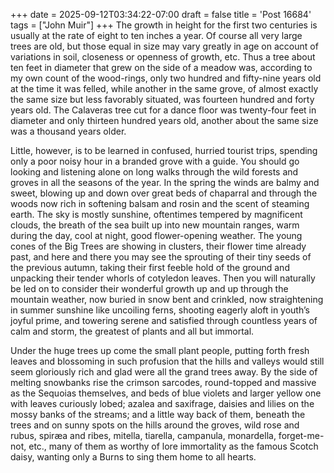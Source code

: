 +++
date = 2025-09-12T03:34:22-07:00
draft = false
title = 'Post 16684'
tags = ["John Muir"]
+++
The growth in height for the first two centuries is usually at the rate of eight to ten inches a year. Of course all very large trees are old, but those equal in size may vary greatly in age on account of variations in soil, closeness or openness of growth, etc. Thus a tree about ten feet in diameter that grew on the side of a meadow was, according to my own count of the wood-rings, only two hundred and fifty-nine years old at the time it was felled, while another in the same grove, of almost exactly the same size but less favorably situated, was fourteen hundred and forty years old. The Calaveras tree cut for a dance floor was twenty-four feet in diameter and only thirteen hundred years old, another about the same size was a thousand years older.

Little, however, is to be learned in confused, hurried tourist trips, spending only a poor noisy hour in a branded grove with a guide. You should go looking and listening alone on long walks through the wild forests and groves in all the seasons of the year. In the spring the winds are balmy and sweet, blowing up and down over great beds of chaparral and through the woods now rich in softening balsam and rosin and the scent of steaming earth. The sky is mostly sunshine, oftentimes tempered by magnificent clouds, the breath of the sea built up into new mountain ranges, warm during the day, cool at night, good flower-opening weather. The young cones of the Big Trees are showing in clusters, their flower time already past, and here and there you may see the sprouting of their tiny seeds of the previous autumn, taking their first feeble hold of the ground and unpacking their tender whorls of cotyledon leaves. Then you will naturally be led on to consider their wonderful growth up and up through the mountain weather, now buried in snow bent and crinkled, now straightening in summer sunshine like uncoiling ferns, shooting eagerly aloft in youth’s joyful prime, and towering serene and satisfied through countless years of calm and storm, the greatest of plants and all but immortal.

Under the huge trees up come the small plant people, putting forth fresh leaves and blossoming in such profusion that the hills and valleys would still seem gloriously rich and glad were all the grand trees away. By the side of melting snowbanks rise the crimson sarcodes, round-topped and massive as the Sequoias themselves, and beds of blue violets and larger yellow one with leaves curiously lobed; azalea and saxifrage, daisies and lilies on the mossy banks of the streams; and a little way back of them, beneath the trees and on sunny spots on the hills around the groves, wild rose and rubus, spiræa and ribes, mitella, tiarella, campanula, monardella, forget-me-not, etc., many of them as worthy of lore immortality as the famous Scotch daisy, wanting only a Burns to sing them home to all hearts.
